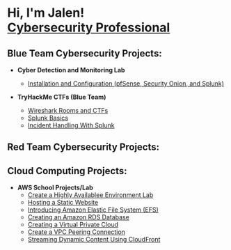 <h1>Hi, I'm Jalen! <br/><a <a href="www.linkedin.com/in/jalen-doy">Cybersecurity Professional</a>

<h2>Blue Team Cybersecurity Projects:</h2>

- <b> Cyber Detection and Monitoring Lab </b>
  - [Installation and Configuration (pfSense, Security Onion, and Splunk)](https://github.com/JalenDoy/CybersecurityDetectionAndMonitoringLab)

- <b> TryHackMe CTFs (Blue Team) </b>
  - [Wireshark Rooms and CTFs ](https://github.com/JalenDoy/Wireshark-Rooms-and-CTFs/blob/main/README.md)
  - [Splunk Basics](https://github.com/JalenDoy/SplunkBasics)
  - [Incident Handling With Splunk](https://github.com/JalenDoy/IncidentHandlingWithSplunk/blob/main/README.md)

 <h2>Red Team Cybersecurity Projects:</h2>

 <h2>Cloud Computing Projects:</h2>

- <b> AWS School Projects/Lab </b>
  - [Create a Highly Availablee Environment Lab](https://github.com/JalenDoy/Creating-A-Highly-Available-Environment-Lab)
  - [Hosting a Static Website](https://github.com/JalenDoy/Hosting-A-Static-Website)
  - [Introducing Amazon Elastic File System (EFS)](https://github.com/JalenDoy/Introducing-Amazon-Elastic-File-System-EFS-)
  - [Creating an Amazon RDS Database](https://github.com/JalenDoy/Creating-An-Amazon-RDS-Database)
  - [Creating a Virtual Private Cloud](https://github.com/JalenDoy/Creating-a-Virtual-Private-Cloud)
  - [Create a VPC Peering Connection](https://github.com/JalenDoy/Create-a-VPC-Peering-Connection)
  - [Streaming Dynamic Content Using CloudFront](https://github.com/JalenDoy/Streaming-Dynamic-Content-Using-CloudFront)


 
<!--
**joshmadakor1/joshmadakor1** is a ✨ _special_ ✨ repository because its `README.md` (this file) appears on your GitHub profile.

Here are some ideas to get you started:

- 🔭 I’m currently working on ...
- 🌱 I’m currently learning ...
- 👯 I’m looking to collaborate on ...
- 🤔 I’m looking for help with ...
- 💬 Ask me about ...
- 📫 How to reach me: ...
- 😄 Pronouns: ...
- ⚡ Fun fact: ...
-->
